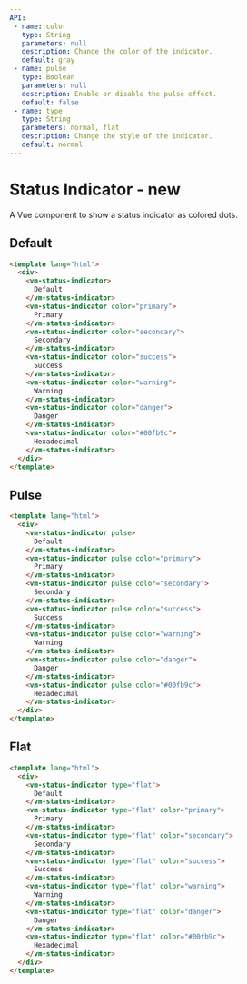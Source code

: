 ```yaml
---
API:
 - name: color
   type: String
   parameters: null
   description: Change the color of the indicator.
   default: gray
 - name: pulse
   type: Boolean
   parameters: null
   description: Enable or disable the pulse effect.
   default: false
 - name: type
   type: String
   parameters: normal, flat
   description: Change the style of the indicator.
   default: normal
---
```


# Status Indicator **- new**

<box header>

  A Vue component to show a status indicator as colored dots.

</box>

<box>

## Default

<vuecode md>
<div slot="demo">
  <Demos-StatusIndicator-Default />
</div>
<div slot="code">

```html
<template lang="html">
  <div>
    <vm-status-indicator>
      Default
    </vm-status-indicator>
    <vm-status-indicator color="primary">
      Primary
    </vm-status-indicator>
    <vm-status-indicator color="secondary">
      Secondary
    </vm-status-indicator>
    <vm-status-indicator color="success">
      Success
    </vm-status-indicator>
    <vm-status-indicator color="warning">
      Warning
    </vm-status-indicator>
    <vm-status-indicator color="danger">
      Danger
    </vm-status-indicator>
    <vm-status-indicator color="#00fb9c">
      Hexadecimal
    </vm-status-indicator>
  </div>
</template>
```

</div>
</vuecode>
</box>

<box>

## Pulse

<vuecode md>
<div slot="demo">
  <Demos-StatusIndicator-Pulse />
</div>
<div slot="code">

```html
<template lang="html">
  <div>
    <vm-status-indicator pulse>
      Default
    </vm-status-indicator>
    <vm-status-indicator pulse color="primary">
      Primary
    </vm-status-indicator>
    <vm-status-indicator pulse color="secondary">
      Secondary
    </vm-status-indicator>
    <vm-status-indicator pulse color="success">
      Success
    </vm-status-indicator>
    <vm-status-indicator pulse color="warning">
      Warning
    </vm-status-indicator>
    <vm-status-indicator pulse color="danger">
      Danger
    </vm-status-indicator>
    <vm-status-indicator pulse color="#00fb9c">
      Hexadecimal
    </vm-status-indicator>
  </div>
</template>
```

</div>
</vuecode>
</box>

<box>

## Flat

<vuecode md>
<div slot="demo">
  <Demos-StatusIndicator-Flat />
</div>
<div slot="code">

```html
<template lang="html">
  <div>
    <vm-status-indicator type="flat">
      Default
    </vm-status-indicator>
    <vm-status-indicator type="flat" color="primary">
      Primary
    </vm-status-indicator>
    <vm-status-indicator type="flat" color="secondary">
      Secondary
    </vm-status-indicator>
    <vm-status-indicator type="flat" color="success">
      Success
    </vm-status-indicator>
    <vm-status-indicator type="flat" color="warning">
      Warning
    </vm-status-indicator>
    <vm-status-indicator type="flat" color="danger">
      Danger
    </vm-status-indicator>
    <vm-status-indicator type="flat" color="#00fb9c">
      Hexadecimal
    </vm-status-indicator>
  </div>
</template>
```

</div>
</vuecode>
</box>
